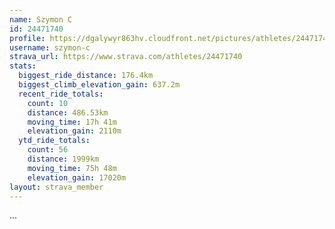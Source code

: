 ```yaml
---
name: Szymon C
id: 24471740
profile: https://dgalywyr863hv.cloudfront.net/pictures/athletes/24471740/7213253/2/large.jpg
username: szymon-c
strava_url: https://www.strava.com/athletes/24471740
stats:
  biggest_ride_distance: 176.4km
  biggest_climb_elevation_gain: 637.2m
  recent_ride_totals:
    count: 10
    distance: 486.53km
    moving_time: 17h 41m
    elevation_gain: 2110m
  ytd_ride_totals:
    count: 56
    distance: 1999km
    moving_time: 75h 48m
    elevation_gain: 17020m
layout: strava_member
--- 
```

...
